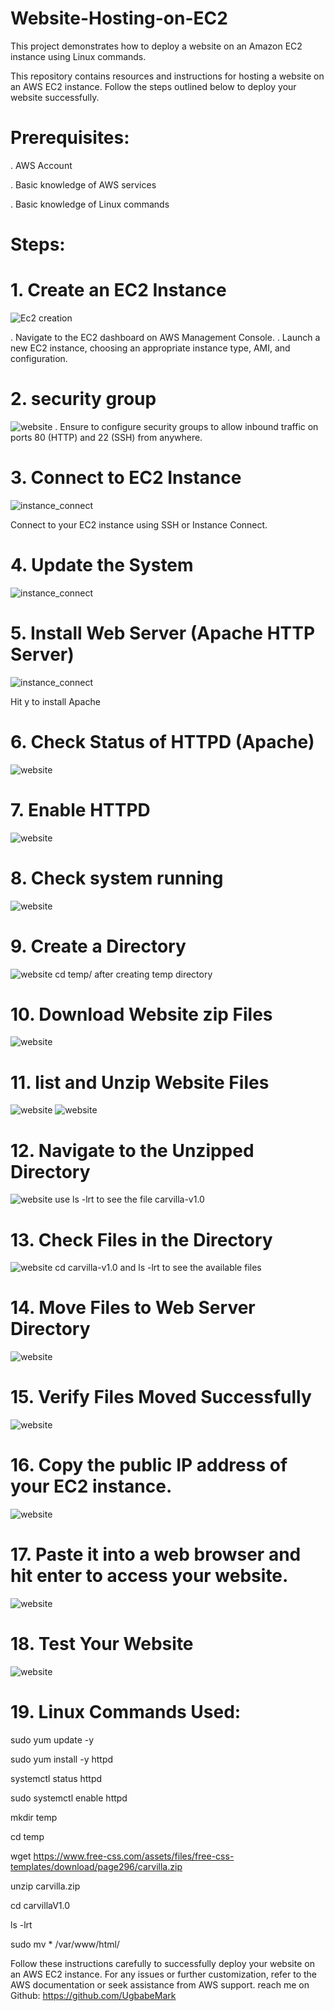 # Website-Hosting-on-EC2

This project demonstrates how to deploy a website on an Amazon EC2 instance using Linux commands.

This repository contains resources and instructions for hosting a website on an AWS EC2 instance. Follow the steps outlined below to deploy your website successfully.

# Prerequisites:

. AWS Account

. Basic knowledge of AWS services

. Basic knowledge of Linux commands

# Steps:

# 1. Create an EC2 Instance

![Ec2 creation](EC2.png)

. Navigate to the EC2 dashboard on AWS Management Console.
. Launch a new EC2 instance, choosing an appropriate instance type, AMI, and configuration.


# 2. security group
![website](securitygroup.png)
. Ensure to configure security groups to allow inbound traffic on ports 80 (HTTP) and 22 (SSH) from anywhere.


# 3. Connect to EC2 Instance

![instance_connect](Instance_connect.png)


Connect to your EC2 instance using SSH or Instance Connect.

# 4. Update the System

![instance_connect](Update_system.png)


# 5. Install Web Server (Apache HTTP Server)
![instance_connect](Install_webserver.png)

Hit y to install Apache


# 6. Check Status of HTTPD (Apache)

![website](httpd_statuscheck.png)

# 7. Enable HTTPD

![website](httpd_enable.png)

# 8. Check system running

![website](systemccheck_running.png)


# 9. Create a Directory

![website](Create_directory.png)
 cd temp/ after creating temp directory

# 10. Download Website zip Files

 ![website](download_websitesip.png)

 
# 11. list and Unzip Website Files

 ![website](list_directory.png)
 ![website](Unzip_website.png)


# 12. Navigate to the Unzipped Directory

![website](Unzippedfile.png)
use ls -lrt to see the file carvilla-v1.0



# 13. Check Files in the Directory

![website](check_directory.png)
cd carvilla-v1.0 and ls -lrt to see the available files



# 14. Move Files to Web Server Directory

 ![website](move_directory_files.png)
 

# 15. Verify Files Moved Successfully

 ![website](verify_moved.png)
 
 
# 16. Copy the public IP address of your EC2 instance.

 ![website](copy_publicip.png)

# 17. Paste it into a web browser and hit enter to access your website.

![website](paste_browser.png)

# 18. Test Your Website

 ![website](Test_website.png)

# 19. Linux Commands Used:

sudo yum update -y

sudo yum install -y httpd

systemctl status httpd

sudo systemctl enable httpd

mkdir temp

cd temp

wget https://www.free-css.com/assets/files/free-css-templates/download/page296/carvilla.zip

unzip carvilla.zip

cd carvillaV1.0

ls -lrt

sudo mv * /var/www/html/


Follow these instructions carefully to successfully deploy your website on an AWS EC2 instance. For any issues or further customization, refer to the AWS documentation or seek assistance from AWS support. reach me on Github: https://github.com/UgbabeMark


   
